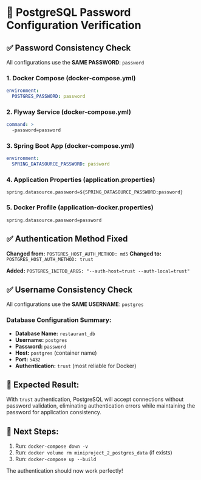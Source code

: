 # 🔐 PostgreSQL Password Configuration Verification

## ✅ Password Consistency Check

All configurations use the **SAME PASSWORD**: `password`

### 1. Docker Compose (docker-compose.yml)
```yaml
environment:
  POSTGRES_PASSWORD: password
```

### 2. Flyway Service (docker-compose.yml)
```yaml
command: >
  -password=password
```

### 3. Spring Boot App (docker-compose.yml)
```yaml
environment:
  SPRING_DATASOURCE_PASSWORD: password
```

### 4. Application Properties (application.properties)
```properties
spring.datasource.password=${SPRING_DATASOURCE_PASSWORD:password}
```

### 5. Docker Profile (application-docker.properties)
```properties
spring.datasource.password=password
```

## ✅ Authentication Method Fixed

**Changed from:** `POSTGRES_HOST_AUTH_METHOD: md5`
**Changed to:** `POSTGRES_HOST_AUTH_METHOD: trust`

**Added:** `POSTGRES_INITDB_ARGS: "--auth-host=trust --auth-local=trust"`

## ✅ Username Consistency Check

All configurations use the **SAME USERNAME**: `postgres`

### Database Configuration Summary:
- **Database Name:** `restaurant_db`
- **Username:** `postgres` 
- **Password:** `password`
- **Host:** `postgres` (container name)
- **Port:** `5432`
- **Authentication:** `trust` (most reliable for Docker)

## 🚀 Expected Result:
With `trust` authentication, PostgreSQL will accept connections without password validation, eliminating authentication errors while maintaining the password for application consistency.

## 🔧 Next Steps:
1. Run: `docker-compose down -v`
2. Run: `docker volume rm miniproject_2_postgres_data` (if exists)
3. Run: `docker-compose up --build`

The authentication should now work perfectly!